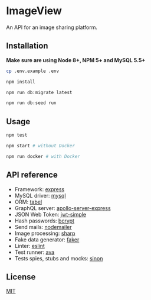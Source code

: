 # ImageView
An API for an image sharing platform.

## Installation

**Make sure are using Node 8+, NPM 5+ and MySQL 5.5+**

``` sh
cp .env.example .env

npm install

npm run db:migrate latest

npm run db:seed run
```

## Usage

``` sh
npm test

npm start # without Docker

npm run docker # with Docker
```

## API reference

- Framework: [express](https://expressjs.com/en/4x/api.html)
- MySQL driver: [mysql](https://github.com/mysqljs/mysql#mysql)
- ORM: [tabel](http://tabel.fractaltech.in/)
- GraphQL server: [apollo-server-express](https://www.apollographql.com/docs/apollo-server)
- JSON Web Token: [jwt-simple](https://github.com/hokaccha/node-jwt-simple)
- Hash passwords: [bcrypt](https://github.com/kelektiv/node.bcrypt.js)
- Send mails: [nodemailer](https://nodemailer.com)
- Image processing: [sharp](http://sharp.pixelplumbing.com/en/stable/install)
- Fake data generator: [faker](https://github.com/marak/Faker.js)
- Linter: [eslint](https://eslint.org/docs/rules)
- Test runner: [ava](https://github.com/avajs/ava)
- Tests spies, stubs and mocks: [sinon](http://sinonjs.org/releases/v6.1.3)

## License

[MIT](https://github.com/Yasti4/imageview-api/src/master/LICENSE)